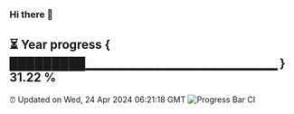 ### Hi there 👋
⏳ Year progress { █████████▁▁▁▁▁▁▁▁▁▁▁▁▁▁▁▁▁▁▁▁▁ } 31.22 %
---
⏰ Updated on Wed, 24 Apr 2024 06:21:18 GMT
![Progress Bar CI](https://github.com/liununu/liununu/workflows/Progress%20Bar%20CI/badge.svg)
